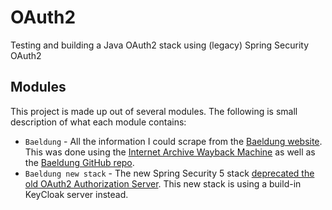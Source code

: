 # OAuth2
Testing and building a Java OAuth2 stack using (legacy) Spring Security OAuth2

## Modules
This project is made up out of several modules. The following is small description of what each module contains:
- `Baeldung` - All the information I could scrape from the [Baeldung website](https://www.baeldung.com/). This was done using the [Internet Archive Wayback Machine](https://archive.org/web/) as well as the [Baeldung GitHub repo](https://github.com/Baeldung/spring-security-oauth/).
- `Baeldung new stack` - The new Spring Security 5 stack [deprecated the old OAuth2 Authorization Server](https://spring.io/blog/2019/11/14/spring-security-oauth-2-0-roadmap-update). This new stack is using a build-in KeyCloak server instead.
